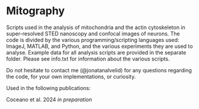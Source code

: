 # Mitography
Scripts used in the analysis of mitochondria and the actin cytoskeleton in super-resolved STED nanoscopy and confocal images of neurons. 
The code is divided by the various programming/scripting languages used: ImageJ, MATLAB, and Python, and the various experiments they are used to analyse.
Example data for all analysis scripts are provided in the separate folder.
Please see info.txt for information about the various scripts.

Do not hesitate to contact me (@jonatanalvelid) for any questions regarding the code, for your own implementations, or curiosity.

Used in the following publications:

Coceano et al. 2024 *in preparation*
